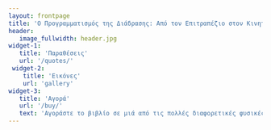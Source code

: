 ```yaml
---
layout: frontpage
title: 'Ο Προγραμματισμός της Διάδρασης: Από τον Επιτραπέζιο στον Κινητό και Διάχυτο Υπολογισμό'
header:
   image_fullwidth: header.jpg
widget-1:
   title: 'Παραθέσεις'
   url: '/quotes/'
 widget-2:
    title: 'Εικόνες'
    url: 'gallery'
widget-3:
   title: 'Αγορά'
   url: '/buy/'
   text: 'Αγοράστε το βιβλίο σε μιά από τις πολλές διαφορετικές φυσικές και ηλεκτρονικές μορφές'
---
```

